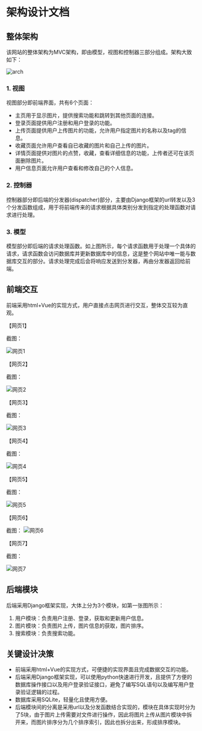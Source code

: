 # 架构设计文档

## 整体架构

该网站的整体架构为MVC架构，即由模型，视图和控制器三部分组成。架构大致如下：

![arch](./arch.png)

### 1. 视图

视图部分即前端界面，共有6个页面：

* 主页用于显示图片，提供搜索功能和跳转到其他页面的连接。
* 登录页面提供用户注册和用户登录的功能。
* 上传页面提供用户上传图片的功能，允许用户指定图片的名称以及tag的信息。
* 收藏页面允许用户查看自已收藏的图片和自己上传的图片。
* 详情页面提供对图片的点赞，收藏，查看详细信息的功能，上传者还可在该页面删除图片。
* 用户信息页面允许用户查看和修改自己的个人信息。

### 2. 控制器

控制器部分即后端的分发器(dispatcher)部分，主要由Django框架的url转发以及3个分发函数组成，用于将前端传来的请求根据具体类别分发到指定的处理函数对请求进行处理。

### 3. 模型

模型部分即后端的请求处理函数。如上图所示，每个请求函数用于处理一个具体的请求，请求函数会访问数据库并更新数据库中的信息，这是整个网站中唯一能与数据库交互的部分。请求处理完成后会将响应发送到分发器，再由分发器返回给前端。

## 前端交互

前端采用html+Vue的实现方式，用户直接点击网页进行交互，整体交互较为直观。

【网页1】

 截图：

![网页1](arch.assets/网页1.png)  



【网页2】

 截图：

![网页2](arch.assets/网页2.png)

 

【网页3】

截图：

![网页3](arch.assets/网页3.png)



【网页4】

截图：

![网页4](arch.assets/网页4.png)



【网页5】

截图：

![网页5](arch.assets/网页5.png)



【网页6】

截图： ![网页6](arch.assets/网页6.png)



【网页7】

截图：

![网页7](arch.assets/网页7.png)



## 后端模块

后端采用Django框架实现，大体上分为3个模块，如第一张图所示：

1. 用户模块：负责用户注册、登录，获取和更新用户信息。
2. 图片模块：负责图片上传，图片信息的获取，图片排序。
3. 搜索模块：负责搜索功能。

## 关键设计决策

* 前端采用html+Vue的实现方式，可便捷的实现界面且完成数据交互的功能。
* 后端采用Django框架实现，可以使用python快速进行开发，且提供了方便的数据库操作接口以及用户登录验证接口，避免了编写SQL语句以及编写用户登录验证逻辑的过程。
* 数据库采用SQLite，轻量化且使用方便。
* 后端模块间的分离是采用url以及分发函数结合实现的，模块在具体实现时分为了5块，由于图片上传需要对文件进行操作，因此将图片上传从图片模块中拆开来，而图片排序分为几个排序索引，因此也拆分出来，形成排序模块。
